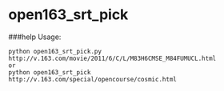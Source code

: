 open163_srt_pick
===

###help
    Usage:

    python open163_srt_pick.py http://v.163.com/movie/2011/6/C/L/M83H6CMSE_M84FUMUCL.html
    or
    python open163_srt_pick http://v.163.com/special/opencourse/cosmic.html
